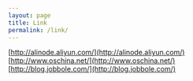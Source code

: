 ```yaml
---
layout: page
title: Link
permalink: /link/
---
```


[http://alinode.aliyun.com/](http://alinode.aliyun.com/)
[http://www.oschina.net/](http://www.oschina.net/)
[http://blog.jobbole.com/](http://blog.jobbole.com/)